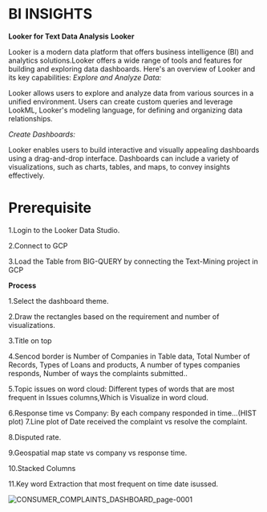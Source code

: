 # BI INSIGHTS

**Looker for Text Data Analysis**
  **Looker**

  Looker is a modern data platform that offers business intelligence (BI) and analytics solutions.Looker offers a wide range of tools and features for building and exploring data dashboards.
  Here's an overview of Looker and its key capabilities:
  *Explore and Analyze Data:*
  
  Looker allows users to explore and analyze data from various sources in a unified environment.
  Users can create custom queries and leverage LookML, Looker's modeling language, for defining and organizing data relationships.
  
  *Create Dashboards:*
  
  Looker enables users to build interactive and visually appealing dashboards using a drag-and-drop interface.
  Dashboards can include a variety of visualizations, such as charts, tables, and maps, to convey insights effectively.

# Prerequisite

  1.Login to the Looker Data Studio.
  
  2.Connect to GCP 
  
  3.Load the Table from BIG-QUERY by connecting the Text-Mining project in GCP

**Process**

1.Select the dashboard theme.

2.Draw the rectangles based on the requirement and number of visualizations.

3.Title on top

4.Sencod border is Number of Companies in Table data, Total Number of Records, Types of Loans and products,
  A number of types companies responds, Number of ways the complaints submitted..
  
5.Topic issues on word cloud: Different types of words that are most frequent in Issues columns,Which
  is Visualize in word cloud.
  
6.Response time vs Company: By each company responded in time...(HIST plot)
7.Line plot of Date received the complaint vs resolve the complaint.

8.Disputed rate.

9.Geospatial map state vs company vs response time.

10.Stacked Columns

11.Key word Extraction that most frequent on time date isussed.

![CONSUMER_COMPLAINTS_DASHBOARD_page-0001](https://github.com/RaghucharanV/Consumer_Complaints_Analysis-GCP-/assets/81848656/ba6f8c15-18af-4bc0-a11d-04837b6ef0e1)

